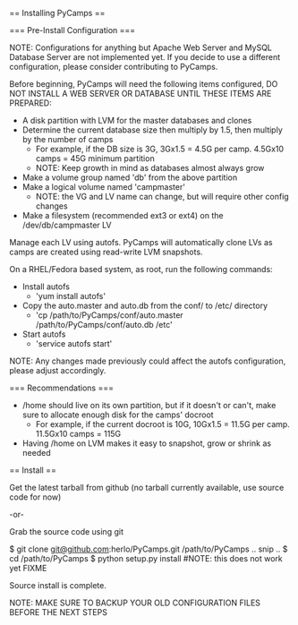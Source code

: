 == Installing PyCamps ==

=== Pre-Install Configuration ===

NOTE: Configurations for anything but Apache Web Server and MySQL Database Server are not implemented yet.  If you decide to use a different configuration, please consider contributing to PyCamps.

Before beginning, PyCamps will need the following items configured, DO NOT INSTALL A WEB SERVER OR DATABASE UNTIL THESE ITEMS ARE PREPARED: 
* A disk partition with LVM for the master databases and clones
* Determine the current database size then multiply by 1.5, then multiply by the number of camps
  * For example, if the DB size is 3G, 3Gx1.5 = 4.5G per camp. 4.5Gx10 camps = 45G minimum partition
  * NOTE: Keep growth in mind as databases almost always grow
* Make a volume group named 'db' from the above partition
* Make a logical volume named 'campmaster' 
  * NOTE: the VG and LV name can change, but will require other config changes
* Make a filesystem (recommended ext3 or ext4) on the /dev/db/campmaster LV

Manage each LV using autofs.  PyCamps will automatically clone LVs as camps are created using read-write LVM snapshots.

On a RHEL/Fedora based system, as root, run the following commands:
* Install autofs
  * 'yum install autofs'
* Copy the auto.master and auto.db from the conf/ to /etc/ directory
  * 'cp /path/to/PyCamps/conf/auto.master /path/to/PyCamps/conf/auto.db /etc'
* Start autofs
  * 'service autofs start'

NOTE: Any changes made previously could affect the autofs configuration, please adjust accordingly.

=== Recommendations ===
* /home should live on its own partition, but if it doesn't or can't, make sure to allocate enough disk for the camps' docroot
  * For example, if the current docroot is 10G, 10Gx1.5 = 11.5G per camp.  11.5Gx10 camps = 115G 
* Having /home on LVM makes it easy to snapshot, grow or shrink as needed

== Install ==

Get the latest tarball from github (no tarball currently available, use source code for now)

-or-

Grab the source code using git

  $ git clone git@github.com:herlo/PyCamps.git /path/to/PyCamps
  .. snip ..
  $ cd /path/to/PyCamps
  $ python setup.py install #NOTE: this does not work yet  FIXME

Source install is complete.  

NOTE: MAKE SURE TO BACKUP YOUR OLD CONFIGURATION FILES BEFORE THE NEXT STEPS

